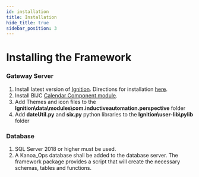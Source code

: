 ```yaml
---
id: installation
title: Installation
hide_title: true
sidebar_position: 3
---
```

# Installing the Framework
### Gateway Server
1. Install latest version of [Ignition](https://inductiveautomation.com/downloads/ignition/8.1.19). Directions for installation [here](https://docs.inductiveautomation.com/display/DOC81/Installing+and+Upgrading+Ignition).
2. Install BIJC [Calendar Component module](https://modules.bijc.co.uk/?page_id=76).
3. Add Themes and icon files to the **Ignition\data\modules\com.inductiveautomation.perspective** folder
4. Add **dateUtil.py** and **six.py** python libraries to the **Ignition\user-lib\pylib** folder

### Database
1. SQL Server 2018 or higher must be used.
2. A Kanoa_Ops database shall be added to the database server. The framework package provides a script that will create the necessary schemas, tables and functions.